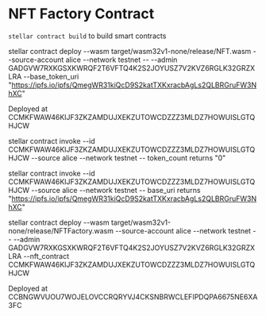 # NFT Factory Contract

`stellar contract build` to build smart contracts

stellar contract deploy --wasm target/wasm32v1-none/release/NFT.wasm --source-account alice --network testnet -- --admin GADGVW7RXKGSXKWRQF2T6VFTQ4K2S2JOYUSZ7V2KVZ6RGLK32GRZXLRA --base_token_uri "https://ipfs.io/ipfs/QmegWR31kiQcD9S2katTXKxracbAgLs2QLBRGruFW3NhXC"

Deployed at CCMKFWAW46KIJF3ZKZAMDUJXEKZUTOWCDZZZ3MLDZ7HOWUISLGTQHJCW

stellar contract invoke --id CCMKFWAW46KIJF3ZKZAMDUJXEKZUTOWCDZZZ3MLDZ7HOWUISLGTQHJCW --source alice --network testnet -- token_count
returns "0"

stellar contract invoke --id CCMKFWAW46KIJF3ZKZAMDUJXEKZUTOWCDZZZ3MLDZ7HOWUISLGTQHJCW --source alice --network testnet -- base_uri
returns "https://ipfs.io/ipfs/QmegWR31kiQcD9S2katTXKxracbAgLs2QLBRGruFW3NhXC"

stellar contract deploy --wasm target/wasm32v1-none/release/NFTFactory.wasm --source-account alice --network testnet -- --admin GADGVW7RXKGSXKWRQF2T6VFTQ4K2S2JOYUSZ7V2KVZ6RGLK32GRZXLRA --nft_contract CCMKFWAW46KIJF3ZKZAMDUJXEKZUTOWCDZZZ3MLDZ7HOWUISLGTQHJCW

Deployed at CCBNGWVUOU7WOJELOVCCRQRYVJ4CKSNBRWCLEFIPDQPA6675NE6XA3FC
